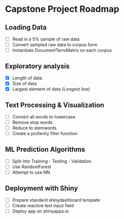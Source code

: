# Capstone Project Roadmap

## Loading Data
- [ ] Read in a 5% sample of raw data 
- [ ] Convert sampled raw data to corpus form
- [ ] Instantiate DocumentTermMatrix on each corpus

## Exploratory analysis
- [x] Length of data
- [x] Size of data
- [x] Largest element of data (Longest line)

## Text Processing & Visualization
- [ ] Convert all words to lowercase
- [ ] Remove stop words
- [ ] Reduce to stemwords
- [ ] Create a profanity filter function

## ML Prediction Algorithms
- [ ] Split into Training - Testing - Validation
- [ ] Use RandomForest
- [ ] Attempt to use NN

## Deployment with Shiny
- [ ] Prepare standard shinydashboard template
- [ ] Create reactive text input field
- [ ] Deploy app on shinyapps.io
